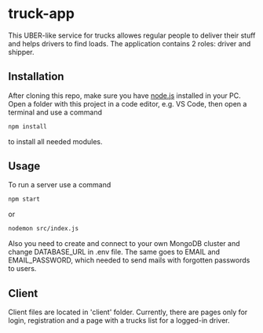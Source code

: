 # truck-app
This UBER-like service for trucks allowes regular people to deliver their stuff and helps drivers to find loads. The application contains 2 roles: driver and shipper.

## Installation

After cloning this repo, make sure you have [node.js](https://nodejs.org/en/download/) installed in your PC. Open a folder with this project in a code editor, e.g. VS Code, then open a terminal and use a command

```bash
npm install
```

to install all needed modules.

## Usage

To run a server use a command

```bash
npm start
```
or

```bash
nodemon src/index.js
```

Also you need to create and connect to your own MongoDB cluster and change DATABASE_URL in .env file. The same goes to EMAIL and EMAIL_PASSWORD, which needed to send mails with forgotten passwords to users.

## Client

Client files are located in 'client' folder. Currently, there are pages only for login, registration and a page with a trucks list for a logged-in driver.
